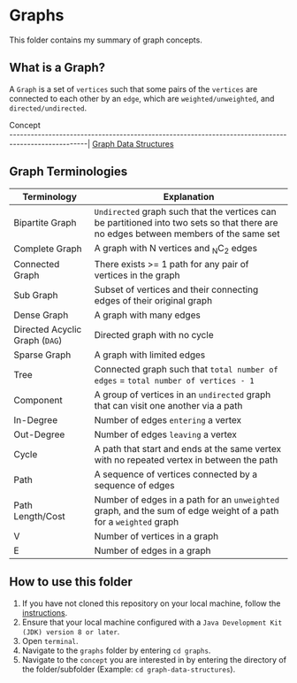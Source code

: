 # Graphs

This folder contains my summary of graph concepts.

## What is a Graph?
A `Graph` is a set of `vertices` such that some pairs of the `vertices` are connected to each other by an `edge`, which are `weighted/unweighted`, and `directed/undirected`.
           
Concept           
----------------------------------------------------------------------------------------------------|
[Graph Data Structures](https://github.com/shumarb/learning/tree/main/graphs/graph-data-structures)

## Graph Terminologies
Terminology                     | Explanation
--------------------------------|---------------------------------------------------------------------------------------------------------------------------------------------
Bipartite Graph                 | `Undirected` graph such that the vertices can be partitioned into two sets so that there are no edges between members of the same set
Complete Graph                  | A graph with N vertices and <sub>N</sub>C<sub>2</sub> edges
Connected Graph                 | There exists >= 1 path for any pair of vertices in the graph
Sub Graph                       | Subset of vertices and their connecting edges of their original graph 
Dense Graph                     | A graph with many edges
Directed Acyclic Graph (`DAG`)  | Directed graph with no cycle
Sparse Graph                    | A graph with limited edges
Tree                            | Connected graph such that `total number of edges` = `total number of vertices - 1`
Component                       | A group of vertices in an `undirected` graph that can visit one another via a path
In-Degree                       | Number of edges `entering` a vertex
Out-Degree                      | Number of edges `leaving` a vertex
Cycle                           | A path that start and ends at the same vertex with no repeated vertex in between the path
Path                            | A sequence of vertices connected by a sequence of edges
Path Length/Cost                | Number of edges in a path for an `unweighted` graph, and the sum of edge weight of a path for a `weighted` graph
V                               | Number of vertices in a graph
E                               | Number of edges in a graph

## How to use this folder
1. If you have not cloned this repository on your local machine, follow the [instructions](https://github.com/shumarb/learning#how-to-use-this-repository).
2. Ensure that your local machine configured with a `Java Development Kit (JDK) version 8 or later`.
3. Open `terminal`.
4. Navigate to the `graphs` folder by entering `cd graphs`.
5. Navigate to the `concept` you are interested in by entering the directory of the folder/subfolder (Example: `cd graph-data-structures`).
